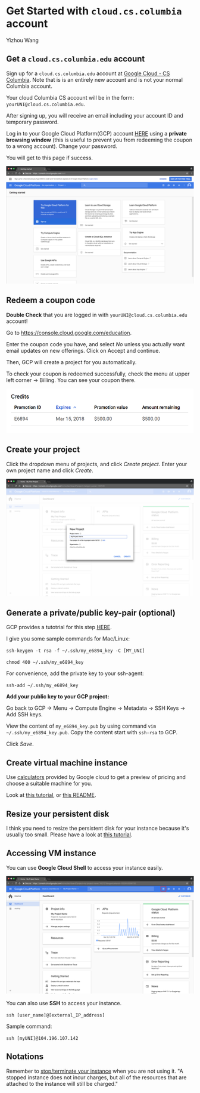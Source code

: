 # Get Started with `cloud.cs.columbia` account

Yizhou Wang

## Get a `cloud.cs.columbia.edu` account

Sign up for a `cloud.cs.columbia.edu` account at [Google Cloud - CS Columbia](https://www.cs.columbia.edu/auth/cloud). Note that is is an entirely new account and is not your normal Columbia account. 

Your cloud Columbia CS account will be in the form: `yourUNI@cloud.cs.columbia.edu`. 

After signing up, you will receive an email including your account ID and temporary password. 

Log in to your Google Cloud Platform(GCP) account [HERE](https://console.cloud.google.com/) using a **private browsing window** (this is useful to prevent you from redeeming the coupon to a wrong account). Change your password. 

You will get to this page if success. 

![GCP Start](https://github.com/llcao/cu17/blob/master/install_googlecloud/img/gcp_start.png)

## Redeem a coupon code

**Double Check** that you are logged in with `yourUNI@cloud.cs.columbia.edu` account!

Go to https://console.cloud.google.com/education. 

Enter the coupon code you have, and select *No* unless you actually want email updates on new offerings. Click on Accept and continue.

Then, GCP will create a project for you automatically.

To check your coupon is redeemed successfully, check the menu at upper left corner -> Billing. You can see your coupon there.

![coupon](https://github.com/llcao/cu17/blob/master/install_googlecloud/img/coupon.png)

## Create your project

Click the dropdown menu of projects, and click *Create project*. Enter your own project name and click *Create*.

![new project](https://github.com/llcao/cu17/blob/master/install_googlecloud/img/new_project_1.png)

## Generate a private/public key-pair (optional)

GCP provides a tutotrial for this step [HERE](https://cloud.google.com/compute/docs/instances/adding-removing-ssh-keys#createsshkeys).

I give you some sample commands for Mac/Linux:

``ssh-keygen -t rsa -f ~/.ssh/my_e6894_key -C [MY_UNI]``

``chmod 400 ~/.ssh/my_e6894_key``

For convenience, add the private key to your ssh-agent:

``ssh-add ~/.ssh/my_e6894_key``

**Add your public key to your GCP project:**

Go back to GCP -> Menu -> Compute Engine -> Metadata -> SSH Keys -> Add SSH keys.

View the content of `my_e6894_key.pub` by using command `vim ~/.ssh/my_e6894_key.pub`. Copy the content start with `ssh-rsa` to GCP. 

Click *Save*.

## Create virtual machine instance

Use [calculators](https://cloud.google.com/pricing/calculators) provided by Google cloud to get a preview of pricing and choose a suitable machine for you.

Look at [this tutorial](https://cloud.google.com/compute/docs/gpus/add-gpus), or [this README](https://github.com/llcao/cu17/blob/master/install_googlecloud/install_gcloud.md).

## Resize your persistent disk

I think you need to resize the persistent disk for your instance because it's usually too small. Please have a look at [this tutorial](https://cloud.google.com/compute/docs/disks/add-persistent-disk).

## Accessing VM instance

You can use **Google Cloud Shell** to access your instance easily.

![gshell](https://github.com/llcao/cu17/blob/master/install_googlecloud/img/gshell.png)

You can also use **SSH** to access your instance.

`ssh [user_name]@[external_IP_address]`

Sample command:

`ssh [myUNI]@104.196.107.142`

## Notations

Remember to [stop/terminate your instance](https://cloud.google.com/compute/docs/instances/stopping-or-deleting-an-instance) when you are not using it. "A stopped instance does not incur charges, but all of the resources that are attached to the instance will still be charged." 
